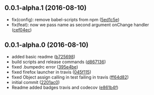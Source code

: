 <a name="0.0.1-alpha.1"></a>
## 0.0.1-alpha.1 (2016-08-10)

* fix(config): remove babel-scripts from npm ([5ed1c5e](https://github.com/samuelsantia/react-rating-svg/commit/5ed1c5e))
* fix(feat): now we pass name as second argument onChange handler ([cef04ec](https://github.com/samuelsantia/react-rating-svg/commit/cef04ec))



<a name="0.0.1-alpha.0"></a>
## 0.0.1-alpha.0 (2016-08-10)

* added basic readme ([b725698](https://github.com/samuelsantia/react-rating-svg/commit/b725698))
* build scripts and release commands ([d867136](https://github.com/samuelsantia/react-rating-svg/commit/d867136))
* fixed .bumpedrc error ([395e4be](https://github.com/samuelsantia/react-rating-svg/commit/395e4be))
* fixed firefox launcher in travis ([045f115](https://github.com/samuelsantia/react-rating-svg/commit/045f115))
* fixed Object assign calling in test failing in travis ([ff64d82](https://github.com/samuelsantia/react-rating-svg/commit/ff64d82))
* initial commit ([2201ac0](https://github.com/samuelsantia/react-rating-svg/commit/2201ac0))
* Readme added badges travis and codecov ([e861b4f](https://github.com/samuelsantia/react-rating-svg/commit/e861b4f))



